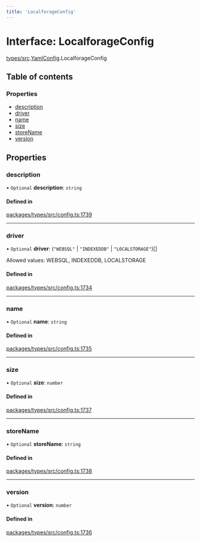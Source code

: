 ```yaml
---
title: 'LocalforageConfig'
---
```


# Interface: LocalforageConfig

[types/src](../modules/types_src).[YamlConfig](../modules/types_src.YamlConfig).LocalforageConfig

## Table of contents

### Properties

- [description](types_src.YamlConfig.LocalforageConfig#description)
- [driver](types_src.YamlConfig.LocalforageConfig#driver)
- [name](types_src.YamlConfig.LocalforageConfig#name)
- [size](types_src.YamlConfig.LocalforageConfig#size)
- [storeName](types_src.YamlConfig.LocalforageConfig#storename)
- [version](types_src.YamlConfig.LocalforageConfig#version)

## Properties

### description

• `Optional` **description**: `string`

#### Defined in

[packages/types/src/config.ts:1739](https://github.com/Urigo/graphql-mesh/blob/master/packages/types/src/config.ts#L1739)

___

### driver

• `Optional` **driver**: (``"WEBSQL"`` | ``"INDEXEDDB"`` | ``"LOCALSTORAGE"``)[]

Allowed values: WEBSQL, INDEXEDDB, LOCALSTORAGE

#### Defined in

[packages/types/src/config.ts:1734](https://github.com/Urigo/graphql-mesh/blob/master/packages/types/src/config.ts#L1734)

___

### name

• `Optional` **name**: `string`

#### Defined in

[packages/types/src/config.ts:1735](https://github.com/Urigo/graphql-mesh/blob/master/packages/types/src/config.ts#L1735)

___

### size

• `Optional` **size**: `number`

#### Defined in

[packages/types/src/config.ts:1737](https://github.com/Urigo/graphql-mesh/blob/master/packages/types/src/config.ts#L1737)

___

### storeName

• `Optional` **storeName**: `string`

#### Defined in

[packages/types/src/config.ts:1738](https://github.com/Urigo/graphql-mesh/blob/master/packages/types/src/config.ts#L1738)

___

### version

• `Optional` **version**: `number`

#### Defined in

[packages/types/src/config.ts:1736](https://github.com/Urigo/graphql-mesh/blob/master/packages/types/src/config.ts#L1736)
